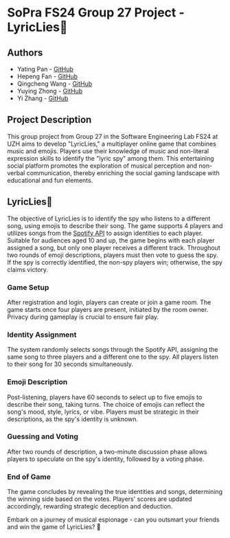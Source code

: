 # SoPra FS24 Group 27 Project - LyricLies🎵

## Authors
- Yating Pan - [GitHub](https://github.com/YatingPan)
- Hepeng Fan - [GitHub](https://github.com/HepengFan)
- Qingcheng Wang - [GitHub](https://github.com/wqc260615)
- Yuying Zhong - [GitHub](https://github.com/YuyingZhong)
- Yi Zhang - [GitHub](https://github.com/imyizhang)

## Project Description
This group project from Group 27 in the Software Engineering Lab FS24 at UZH aims to develop "LyricLies," a multiplayer online game that combines music and emojis. Players use their knowledge of music and non-literal expression skills to identify the "lyric spy" among them. This entertaining social platform promotes the exploration of musical perception and non-verbal communication, thereby enriching the social gaming landscape with educational and fun elements.

## LyricLies🎵

The objective of LyricLies is to identify the spy who listens to a different song, using emojis to describe their song. The game supports 4 players and utilizes songs from the [Spotify API](https://developer.spotify.com/documentation/web-api) to assign identities to each player. Suitable for audiences aged 10 and up, the game begins with each player assigned a song, but only one player receives a different track. Throughout two rounds of emoji descriptions, players must then vote to guess the spy. If the spy is correctly identified, the non-spy players win; otherwise, the spy claims victory.

### Game Setup
After registration and login, players can create or join a game room. The game starts once four players are present, initiated by the room owner. Privacy during gameplay is crucial to ensure fair play.

### Identity Assignment
The system randomly selects songs through the Spotify API, assigning the same song to three players and a different one to the spy. All players listen to their song for 30 seconds simultaneously.

### Emoji Description
Post-listening, players have 60 seconds to select up to five emojis to describe their song, taking turns. The choice of emojis can reflect the song's mood, style, lyrics, or vibe. Players must be strategic in their descriptions, as the spy's identity is unknown.

### Guessing and Voting
After two rounds of description, a two-minute discussion phase allows players to speculate on the spy's identity, followed by a voting phase.

### End of Game
The game concludes by revealing the true identities and songs, determining the winning side based on the votes. Players' scores are updated accordingly, rewarding strategic deception and deduction.

Embark on a journey of musical espionage - can you outsmart your friends and win the game of LyricLies? 🤔
